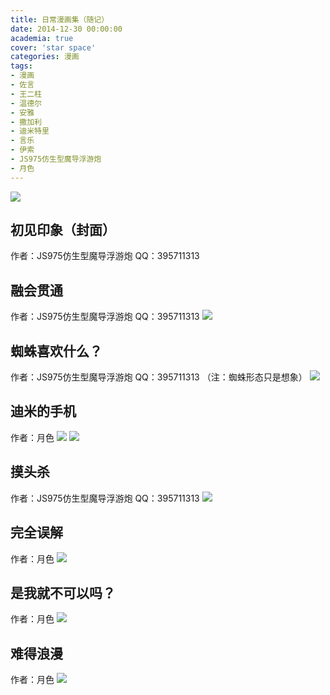 ```yaml
---
title: 日常漫画集（随记）
date: 2014-12-30 00:00:00
academia: true
cover: 'star space'
categories: 漫画
tags: 
- 漫画
- 佐言
- 王二柱
- 温德尔
- 安雅
- 撒加利
- 迪米特里
- 言乐
- 伊索
- JS975仿生型魔导浮游炮
- 月色
---
```

![  ](https://twothousand2017.github.io/images/日常漫画/初见印象.jpg)
<!--more-->

## 初见印象（封面）

作者：JS975仿生型魔导浮游炮
QQ：395711313

## 融会贯通

作者：JS975仿生型魔导浮游炮
QQ：395711313
![  ](https://twothousand2017.github.io/images/日常漫画/融会贯通.jpg)

## 蜘蛛喜欢什么？

作者：JS975仿生型魔导浮游炮
QQ：395711313
（注：蜘蛛形态只是想象）
![  ](https://twothousand2017.github.io/images/日常漫画/蜘蛛喜欢什么.jpg)

## 迪米的手机

作者：月色
![  ](https://twothousand2017.github.io/images/日常漫画/迪米的手机A.jpg)
![  ](https://twothousand2017.github.io/images/日常漫画/迪米的手机B.jpg)

## 摸头杀

作者：JS975仿生型魔导浮游炮
QQ：395711313
![  ](https://twothousand2017.github.io/images/日常漫画/摸头杀.jpg)

## 完全误解

作者：月色
![  ](https://twothousand2017.github.io/images/日常漫画/完全误解.jpg)

## 是我就不可以吗？

作者：月色
![  ](https://twothousand2017.github.io/images/日常漫画/是我就不可以吗.jpg)

## 难得浪漫

作者：月色
![  ](https://twothousand2017.github.io/images/日常漫画/难得浪漫.jpg)
